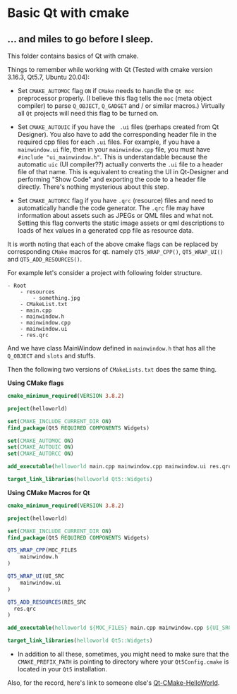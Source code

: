 # Basic Qt with cmake

## ... and miles to go before I sleep.

This folder contains basics of Qt with cmake.

Things to remember while working with Qt (Tested with cmake version 3.16.3, Qt5.7, Ubuntu 20.04):

* Set `CMAKE_AUTOMOC` flag `ON` if `CMake` needs to handle the `Qt moc` preprocessor properly. (I believe this flag tells the `moc` (meta object compiler) to parse `Q_OBJECT`, `Q_GADGET` and / or similar macros.) Virtually all `Qt` projects will need this flag to be turned on.

* Set `CMAKE_AUTOUIC` if you have the ` .ui` files (perhaps created from Qt Designer). You also have to add the corresponding header file in the required cpp files for each `.ui` files. For example, if you have a `mainwindow.ui` file, then in your `mainwindow.cpp` file, you must have `#include "ui_mainwindow.h"`. This is understandable because the automatic `uic` (UI compiler??) actually converts the `.ui` file to a header file of that name. This is equivalent to creating the UI in Qt-Designer and performing "Show Code" and exporting the code to a header file directly. There's nothing mysterious about this step.

* Set `CMAKE_AUTORCC` flag if you have `.qrc` (resource) files and need to automatically handle the code generator. The `.qrc` file may have information about assets such as JPEGs or QML files and what not. Setting this flag converts the static image assets or qml descriptions to loads of hex values in a generated cpp file as resource data.

It is worth noting that each of the above cmake flags can be replaced by corresponding `CMake` macros for qt. namely `QT5_WRAP_CPP()`, `QT5_WRAP_UI()` and `QT5_ADD_RESOURCES()`.

For example let's consider a project with following folder structure.
```
- Root
    - resources
        - something.jpg
    - CMakeList.txt
    - main.cpp
    - mainwindow.h
    - mainwindow.cpp
    - mainwindow.ui
    - res.qrc
```

And we have class MainWindow defined in `mainwindow.h` that has all the `Q_OBJECT` and `slots` and stuffs.

Then the following two versions of `CMakeLists.txt` does the same thing.

**Using CMake flags**

```cmake
cmake_minimum_required(VERSION 3.8.2)

project(helloworld)

set(CMAKE_INCLUDE_CURRENT_DIR ON)
find_package(Qt5 REQUIRED COMPONENTS Widgets)

set(CMAKE_AUTOMOC ON)
set(CMAKE_AUTOUIC ON)
set(CMAKE_AUTORCC ON)

add_executable(helloworld main.cpp mainwindow.cpp mainwindow.ui res.qrc)

target_link_libraries(helloworld Qt5::Widgets)

```

**Using CMake Macros for Qt**

```cmake
cmake_minimum_required(VERSION 3.8.2)

project(helloworld)

set(CMAKE_INCLUDE_CURRENT_DIR ON)
find_package(Qt5 REQUIRED COMPONENTS Widgets)

QT5_WRAP_CPP(MOC_FILES
    mainwindow.h
)

QT5_WRAP_UI(UI_SRC
    mainwindow.ui
)

QT5_ADD_RESOURCES(RES_SRC
  res.qrc
)

add_executable(helloworld ${MOC_FILES} main.cpp mainwindow.cpp ${UI_SRC} ${RES_SRC})

target_link_libraries(helloworld Qt5::Widgets)
```

* In addition to all these, sometimes, you might need to make sure that the `CMAKE_PREFIX_PATH` is pointing to directory where your `Qt5Config.cmake` is located in your `Qt5` installation.


Also, for the record, here's link to someone else's [Qt-CMake-HelloWorld](https://github.com/jasondegraw/Qt-CMake-HelloWorld).
